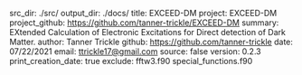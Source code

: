 src_dir: ./src/
output_dir: ./docs/
title: EXCEED-DM
project: EXCEED-DM
project_github: https://github.com/tanner-trickle/EXCEED-DM
summary: EXtended Calculation of Electronic Excitations for Direct detection of Dark Matter.
author: Tanner Trickle
github: https://github.com/tanner-trickle
date: 07/22/2021
email: ttrickle17@gmail.com
source: false
version: 0.2.3
print_creation_date: true
exclude: fftw3.f90
         special_functions.f90
